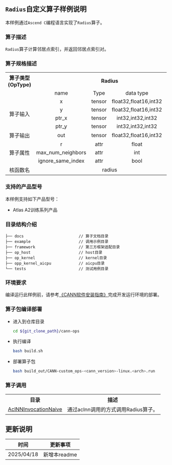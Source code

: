 ## `Radius`自定义算子样例说明 
本样例通过`Ascend C`编程语言实现了`Radius`算子。

### 算子描述
`Radius`算子计算邻居点索引，并返回邻居点索引对。

### 算子规格描述

<table>
<tr><th align="center">算子类型(OpType)</th><th colspan="4" align="center">Radius</th></tr> 
<tr><td align="center"> </td><td align="center">name</td><td align="center">Type</td><td align="center">data type</td><td align="center">format</td></tr>  

<tr><td rowspan="5" align="center">算子输入</td>
 
<tr><td align="center">x</td><td align="center">tensor</td><td align="center">float32,float16,int32</td><td align="center">ND</td></tr>  

<tr><td align="center">y</td><td align="center">tensor</td><td align="center">float32,float16,int32</td><td align="center">ND</td></tr>  

<tr><td align="center">ptr_x</td><td align="center">tensor</td><td align="center">int32,int32,int32</td><td align="center">ND</td></tr>  

<tr><td align="center">ptr_y</td><td align="center">tensor</td><td align="center">int32,int32,int32</td><td align="center">ND</td></tr>  

<tr><td rowspan="1" align="center">算子输出</td>
<td align="center">out</td><td align="center">tensor</td><td align="center">float32,float16,int32</td><td align="center">ND</td></tr>

<tr><td rowspan="3" align="center">算子属性</td>
<td align="center">r</td><td align="center">attr</td><td align="center">float</td><td align="center">/</td></tr>  

<td align="center">max_num_neighbors</td><td align="center">attr</td><td align="center">int</td><td align="center">/</td></tr>  

<td align="center">ignore_same_index</td><td align="center">attr</td><td align="center">bool</td><td align="center">/</td></tr>  

<tr><td rowspan="1" align="center">核函数名</td><td colspan="4" align="center">radius</td></tr>  
</table>

### 支持的产品型号
本样例支持如下产品型号：
- Atlas A2训练系列产品

### 目录结构介绍
```
├── docs                        // 算子文档目录
├── example                     // 调用示例目录
├── framework                   // 第三方框架适配目录
├── op_host                     // host目录
├── op_kernel                   // kernel目录
├── opp_kernel_aicpu            // aicpu目录
└── tests                       // 测试用例目录
```

### 环境要求
编译运行此样例前，请参考[《CANN软件安装指南》](https://hiascend.com/document/redirect/CannCommunityInstSoftware)完成开发运行环境的部署。

### 算子包编译部署
  - 进入到仓库目录

    ```bash
    cd ${git_clone_path}/cann-ops
    ```

  - 执行编译

    ```bash
    bash build.sh
    ```

  - 部署算子包

    ```bash
    bash build_out/CANN-custom_ops-<cann_version>-linux.<arch>.run
    ```

### 算子调用
<table>
    <th>目录</th><th>描述</th>
    <tr>
        <td><a href="./examples/AclNNInvocationNaive"> AclNNInvocationNaive</td><td>通过aclnn调用的方式调用Radius算子。</td>
    </tr>
</table>

## 更新说明
| 时间 | 更新事项 |
|----|------|
| 2025/04/18 | 新增本readme |
